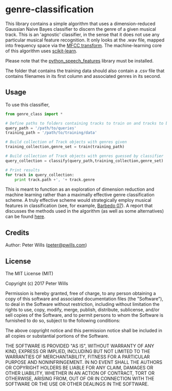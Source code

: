 # genre-classification

This library contains a simple algorithm that uses a dimension-reduced Gaussian Naive Bayes classifier to discern the genre of a given musical track. This is an 'agnostic' classifier, in the sense that it does not use any particular musical feature recognition. It only looks at the .wav file, mapped into frequency space via the [MFCC transform](http://www.practicalcryptography.com/miscellaneous/machine-learning/guide-mel-frequency-cepstral-coefficients-mfccs/). The machine-learning core of this algorithm uses [scikit-learn](http://scikit-learn.org/stable/).

Please note that the [python_speech_features](https://github.com/jameslyons/python_speech_features) library must be installed.

The folder that contains the training data should also contain a .csv file that contains filenames in its first column and associated genres in its second.

 
## Usage


To use this classifier,

```python
from genre_class import *

# Define paths to folders containing tracks to train on and tracks to be classified
query_path = '/path/to/queries'
training_path = '/path/to/training/data'

# Build collection of Track objects with genres given
training_collection,genre_set = train(training_path)

# Build collection of Track objects with genres guessed by classifier
query_collection = classify(query_path,training_collection,genre_set)

# Print results
for track in query_collection:
    print track.path +', '+ track.genre
```

This is meant to function as an exploration of dimension reduction and machine learning rather than a maximally effective genre classification scheme. A truly effective scheme would strategically employ musical features in classification (see, for example, [Barbedo 07](http://www.asp.eurasipjournals.com/content/pdf/1687-6180-2007-064960.pdf)). A report that discusses the methods used in the algorithm (as well as some alternatives) can be found [here](https://drive.google.com/file/d/0B_uQ2Fw3yuKWZzNoNndLUzRoRVE/view?usp=sharing).

## Credits
 
Author: Peter Wills (peter@pwills.com)
 
## License
 
The MIT License (MIT)

Copyright (c) 2017 Peter Wills

Permission is hereby granted, free of charge, to any person obtaining a copy of this software and associated documentation files (the "Software"), to deal in the Software without restriction, including without limitation the rights to use, copy, modify, merge, publish, distribute, sublicense, and/or sell copies of the Software, and to permit persons to whom the Software is furnished to do so, subject to the following conditions:

The above copyright notice and this permission notice shall be included in all copies or substantial portions of the Software.

THE SOFTWARE IS PROVIDED "AS IS", WITHOUT WARRANTY OF ANY KIND, EXPRESS OR IMPLIED, INCLUDING BUT NOT LIMITED TO THE WARRANTIES OF MERCHANTABILITY, FITNESS FOR A PARTICULAR PURPOSE AND NONINFRINGEMENT. IN NO EVENT SHALL THE AUTHORS OR COPYRIGHT HOLDERS BE LIABLE FOR ANY CLAIM, DAMAGES OR OTHER LIABILITY, WHETHER IN AN ACTION OF CONTRACT, TORT OR OTHERWISE, ARISING FROM, OUT OF OR IN CONNECTION WITH THE SOFTWARE OR THE USE OR OTHER DEALINGS IN THE SOFTWARE.
